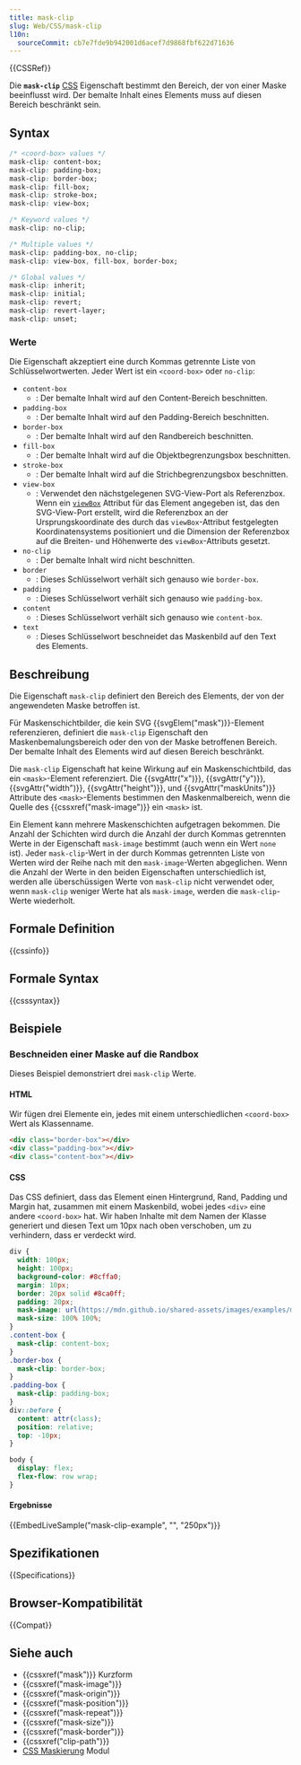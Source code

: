 ```yaml
---
title: mask-clip
slug: Web/CSS/mask-clip
l10n:
  sourceCommit: cb7e7fde9b942001d6acef7d9868fbf622d71636
---
```


{{CSSRef}}

Die **`mask-clip`** [CSS](/de/docs/Web/CSS) Eigenschaft bestimmt den Bereich, der von einer Maske beeinflusst wird. Der bemalte Inhalt eines Elements muss auf diesen Bereich beschränkt sein.

## Syntax

```css
/* <coord-box> values */
mask-clip: content-box;
mask-clip: padding-box;
mask-clip: border-box;
mask-clip: fill-box;
mask-clip: stroke-box;
mask-clip: view-box;

/* Keyword values */
mask-clip: no-clip;

/* Multiple values */
mask-clip: padding-box, no-clip;
mask-clip: view-box, fill-box, border-box;

/* Global values */
mask-clip: inherit;
mask-clip: initial;
mask-clip: revert;
mask-clip: revert-layer;
mask-clip: unset;
```

### Werte

Die Eigenschaft akzeptiert eine durch Kommas getrennte Liste von Schlüsselwortwerten. Jeder Wert ist ein `<coord-box>` oder `no-clip`:

- `content-box`
  - : Der bemalte Inhalt wird auf den Content-Bereich beschnitten.
- `padding-box`
  - : Der bemalte Inhalt wird auf den Padding-Bereich beschnitten.
- `border-box`
  - : Der bemalte Inhalt wird auf den Randbereich beschnitten.
- `fill-box`
  - : Der bemalte Inhalt wird auf die Objektbegrenzungsbox beschnitten.
- `stroke-box`
  - : Der bemalte Inhalt wird auf die Strichbegrenzungsbox beschnitten.
- `view-box`
  - : Verwendet den nächstgelegenen SVG-View-Port als Referenzbox. Wenn ein [`viewBox`](/de/docs/Web/SVG/Reference/Attribute/viewBox) Attribut für das Element angegeben ist, das den SVG-View-Port erstellt, wird die Referenzbox an der Ursprungskoordinate des durch das `viewBox`-Attribut festgelegten Koordinatensystems positioniert und die Dimension der Referenzbox auf die Breiten- und Höhenwerte des `viewBox`-Attributs gesetzt.
- `no-clip`
  - : Der bemalte Inhalt wird nicht beschnitten.
- `border`
  - : Dieses Schlüsselwort verhält sich genauso wie `border-box`.
- `padding`
  - : Dieses Schlüsselwort verhält sich genauso wie `padding-box`.
- `content`
  - : Dieses Schlüsselwort verhält sich genauso wie `content-box`.
- `text`
  - : Dieses Schlüsselwort beschneidet das Maskenbild auf den Text des Elements.

## Beschreibung

Die Eigenschaft `mask-clip` definiert den Bereich des Elements, der von der angewendeten Maske betroffen ist.

Für Maskenschichtbilder, die kein SVG {{svgElem("mask")}}-Element referenzieren, definiert die `mask-clip` Eigenschaft den Maskenbemalungsbereich oder den von der Maske betroffenen Bereich. Der bemalte Inhalt des Elements wird auf diesen Bereich beschränkt.

Die `mask-clip` Eigenschaft hat keine Wirkung auf ein Maskenschichtbild, das ein `<mask>`-Element referenziert. Die {{svgAttr("x")}}, {{svgAttr("y")}}, {{svgAttr("width")}}, {{svgAttr("height")}}, und {{svgAttr("maskUnits")}} Attribute des `<mask>`-Elements bestimmen den Maskenmalbereich, wenn die Quelle des {{cssxref("mask-image")}} ein `<mask>` ist.

Ein Element kann mehrere Maskenschichten aufgetragen bekommen. Die Anzahl der Schichten wird durch die Anzahl der durch Kommas getrennten Werte in der Eigenschaft `mask-image` bestimmt (auch wenn ein Wert `none` ist). Jeder `mask-clip`-Wert in der durch Kommas getrennten Liste von Werten wird der Reihe nach mit den `mask-image`-Werten abgeglichen. Wenn die Anzahl der Werte in den beiden Eigenschaften unterschiedlich ist, werden alle überschüssigen Werte von `mask-clip` nicht verwendet oder, wenn `mask-clip` weniger Werte hat als `mask-image`, werden die `mask-clip`-Werte wiederholt.

## Formale Definition

{{cssinfo}}

## Formale Syntax

{{csssyntax}}

## Beispiele

### Beschneiden einer Maske auf die Randbox

Dieses Beispiel demonstriert drei `mask-clip` Werte.

#### HTML

Wir fügen drei Elemente ein, jedes mit einem unterschiedlichen `<coord-box>` Wert als Klassenname.

```html live-sample___mask-clip-example
<div class="border-box"></div>
<div class="padding-box"></div>
<div class="content-box"></div>
```

#### CSS

Das CSS definiert, dass das Element einen Hintergrund, Rand, Padding und Margin hat, zusammen mit einem Maskenbild, wobei jedes `<div>` eine andere `<coord-box>` hat. Wir haben Inhalte mit dem Namen der Klasse generiert und diesen Text um 10px nach oben verschoben, um zu verhindern, dass er verdeckt wird.

```css live-sample___mask-clip-example
div {
  width: 100px;
  height: 100px;
  background-color: #8cffa0;
  margin: 10px;
  border: 20px solid #8ca0ff;
  padding: 20px;
  mask-image: url(https://mdn.github.io/shared-assets/images/examples/mdn.svg);
  mask-size: 100% 100%;
}
.content-box {
  mask-clip: content-box;
}
.border-box {
  mask-clip: border-box;
}
.padding-box {
  mask-clip: padding-box;
}
div::before {
  content: attr(class);
  position: relative;
  top: -10px;
}
```

```css hidden live-sample___mask-clip-example
body {
  display: flex;
  flex-flow: row wrap;
}
```

#### Ergebnisse

{{EmbedLiveSample("mask-clip-example", "", "250px")}}

## Spezifikationen

{{Specifications}}

## Browser-Kompatibilität

{{Compat}}

## Siehe auch

- {{cssxref("mask")}} Kurzform
- {{cssxref("mask-image")}}
- {{cssxref("mask-origin")}}
- {{cssxref("mask-position")}}
- {{cssxref("mask-repeat")}}
- {{cssxref("mask-size")}}
- {{cssxref("mask-border")}}
- {{cssxref("clip-path")}}
- [CSS Maskierung](/de/docs/Web/CSS/CSS_masking) Modul
